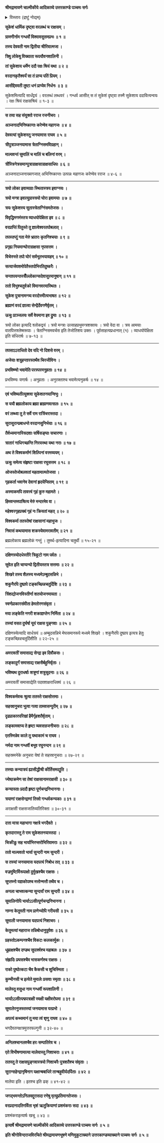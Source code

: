 **श्रीमद्रामायणे चाल्मीकीये आदिकाव्ये उत्तरकाण्डे पञ्चमः सर्गः**

<details><summary>विस्तारः (द्रष्टुं नोद्यम्)</summary>

सुकेशान् माल्यवान् सुमाली माली चेति  
त्रयाणां रक्षसाम् उत्पत्तिः ॥ १ ॥  
स्व-तपस्-तुष्ट-परमेष्ठि-वर-दृप्तैस् तैः  
सुरासुरादि-प्रबोधन-पूर्वकं  
लङ्कायां विश्व-कर्म--वचनान् निवासः ॥ २ ॥  
तैर् निज-कलत्रेषु बहु-रूक्ष--रक्षोऽपत्य-समुत्पादनम् ॥ ३ ॥
</details>


**सुकेशं धार्मिक दृष्ट्वा वरलब्धं च राक्षसम् ।**

**ग्रामणीर्नाम गन्धर्वो विश्वावसुसमप्रभः ॥ १ ॥**

**तस्य देववती नाम द्वितीया श्रीरिवात्मजा ।**

**त्रिषु लोकेषु विख्याता रूपयौवनशालिनी ।**

**तां सुकेशाय धर्मेण ददौ रक्षः श्रियं यथा ॥ २ ॥**

**वरदानकृतैश्वर्यं सा तं प्राप्य पतिं प्रियम् ।**

**आसीद्देववती तुष्टा धनं प्राप्येव निर्धनः ॥ ३ ॥**

सुकेशमित्यादि सार्धंद्वयं । वरलब्धं लब्धवरं । गन्धर्व आसीत् स तं सुकेशं दृष्ट्वा तस्मै सुकेशाय ददावित्यन्वयः । रक्षः श्रियं राक्षसश्रियं ॥ १-३ ॥

****

**स तया सह संयुक्तो रराज रजनीचरः ।**

**अञ्जनादभिनिष्क्रान्तः करेण्वेव महागजः ॥ ४ ॥**

**देववत्यां सुकेशस्तु जनयामास राघव ॥ ५ ॥**

**त्रीपुत्राञ्जनयामास त्रेताग्निसमविग्रहान् ।**

**माल्यवन्तं सुमालिं च मालिं च बलिनां वरम् ।**

**त्रींस्त्रिनेत्रसमान्पुत्रान्राक्षसान्राक्षसाधिपः ॥ ६ ॥**

अञ्जनादञ्जनाख्यगजात् अभिनिष्क्रान्तः उत्पन्नः महागजः करेण्वेव रराज ॥ ४-६ ॥

****

**त्रयो लोका इवाव्यग्राः स्थितास्त्रय इवाग्नयः ।**

**त्रयो मन्त्रा इवात्युग्रास्त्रयो घोरा इवामयाः ॥ ७ ॥**

**त्रयः सुकेशस्य सुतास्त्रेताग्निंसमतेजसः ।**

**विवृद्धिमगमंस्तत्र व्याधयोपेक्षिता इव ॥ ८ ॥**

**वरप्राप्तिं पितुस्ते तु ज्ञात्वेश्वरतपोबलात् ।**

**तपस्तप्तुं गता मेरुं भ्रातरः कृतनिश्चयाः ॥ ९ ॥**

**प्रगृह्य नियमान्घोरान्राक्षसा नृपसत्तम ।**

**विचेरुस्ते तपो घोरं सर्वभूतभयावहम् ॥ १० ॥**

**सत्यार्जवशमोपेतैस्तपोभिरतिदुष्करैः ।**

**सन्तापयन्तस्त्रीँल्लोकान्सदेवासुरमानुषान् ॥ ११ ॥**

**ततो विभुश्चतुर्वक्रो विमानवरमास्थितः ।**

**सुकेश पुत्रानामन्त्र्य वरदोस्मीत्यभाषत ॥ १२ ॥**

**ब्रह्माणं वरदं ज्ञात्वा सेन्द्रैर्देवगणैर्वृतम् ।**

**ऊचुः प्राञ्जलयः सर्वे वेपमाना इव द्रुमाः ॥ १३ ॥**

त्रयो लोका इत्यादि श्लोकद्वयं । त्रयो मन्त्राः उत्साहप्रभुमन्त्रशक्तयः । त्रयो वेदा वा । त्रय आमयाः वातपित्तश्लेष्मरूपाः । त्रेताग्निसमवर्चस इति तेजोतिशय उक्तः । पूर्वसाहत्यप्रधानात् (१) । व्याधयोपेक्षिता इति संधिरार्षः ॥ ७-१३ ॥

****

**तपसाऽऽराधितो देव यदि नो दिशसे वरम् ।**

**अजेयाः शत्रुहन्तारस्तथैव चिरजीविनः ।**

**प्रभविष्ण्वो भवामेति परस्परमनुव्रताः ॥ १४ ॥**

प्रभविष्ण्वः यणार्षः । अनुव्रताः । अनुरक्ताश्च भवामेत्यनुकर्षः ॥ १४ ॥

****

**एवं भविष्यतीत्युक्त्वा सुकेशतनयान्विभुः ।**

**स ययौ ब्रह्मलोकाय ब्रह्मा ब्राह्मणवत्सलः ॥ १५ ॥**

**वरं लब्ध्वा तु ते सर्वे राम रात्रिंचरास्तदा ।**

**सुरासुरान्प्रबाधन्ते वरदानसुनिर्भयाः ॥ १६ ॥**

**तैर्वध्यमानास्त्रिदशाः सर्षिसङ्घाः सचारणाः ।**

**त्रातारं नाधिगच्छन्ति निरयस्था यथा नराः ॥ १७ ॥**

**अथ ते विश्वकर्माणं शिल्पिनां वरमव्ययम् ।**

**ऊचुः समेत्य संहृष्टा राक्षसा रघुसत्तम ॥ १८ ॥**

**ओजस्तेजोबलवतां महतामात्मतेजसा ।**

**गृहकर्ता भवानेव देवानां हृदयेप्सितम् ॥ १९ ॥**

**अस्माकमपि तावत्त्वं गृहं कुरु महामते ।**

**हिमवन्तमपाश्रित्य मेरुं मन्दरमेव वा ।**

**महेश्वरगृहप्रख्यं गृहं नः क्रियतां महत् ॥ २० ॥**

**विश्वकर्मा ततस्तेषां राक्षसानां महाभुजः ।**

**निवासं कथयामास शक्रस्येवामरावतीम् ॥ २१ ॥**

ब्रह्मलोकाय ब्रह्मलोकं गन्तुं । तुमर्थ-इत्यादिना चतुर्थी ॥ १५-२१ ॥

****

**दक्षिणस्योदधेस्तीरे त्रिकूटो नाम पर्वतः ।**

**सुवेल इति चाप्यन्यो द्वितीयस्तत्र सत्तमाः ॥ २२ ॥**

**शिखरे तस्य शैलस्य मध्यमेऽम्बुदसन्निभे ।**

**शकुनैरपि दुष्प्रापे टङ्कच्छिन्नचतुर्दिशि ॥ २३ ॥**

**त्रिंशद्योजनविस्तीर्णा शतयोजनमायता ।**

**स्वर्णप्राकारसंवीता हेमतोरणसंवृता ।**

**मया लङ्केति नगरी शक्राज्ञप्तेन निर्मिता ॥ २४ ॥**

**तस्यां वसत दुर्घर्षा यूयं राक्षस पुङ्गवाः ॥ २५ ॥**

दक्षिणस्येत्यादि सार्धत्रयं ॥ अम्बुदसन्निभे मेघसमानरूपे मध्यमे शिखरे । शकुनैरपि दुष्प्राप इत्यत्र हेतुः टङ्कच्छिन्नचतुर्दिशीति ॥ २२-२५ ॥

****

**अमरावतीं समासाद्य सेन्द्रा इव दिवौकसः ।**

**लङ्कादुर्गं समासाद्य राक्षसैर्बहुभिर्वृताः ।**

**भविष्यथ दुराधर्षाः शत्रूणां शत्रुसूदनाः ॥ २६ ॥**

अमरावतीं समासाद्येति पदवशाक्षराधिक्यं ॥ २६ ॥

****

**विश्वकर्मवचः श्रुत्वा ततस्ते राक्षसोत्तमाः ।**

**सहस्रानुचरा भूत्वा गत्वा तामवसन्पुरीम् ॥ २७ ॥**

**दृढप्राकारपरिखां हैमैर्गृहशतैर्वृताम् ।**

**लङ्कामवाप्य ते हृष्टा व्यवसन्रजनीचराः ॥ २८ ॥**

**एतस्मिन्नेव काले तु यथाकामं च राघव ।**

**नर्मदा नाम गन्धर्वी बभूव रघुनन्दन ॥ २९ ॥**

सहस्रमनेके अनुचरा येषां ते सहस्रानुचराः ॥ २७-२९ ॥

****

**तस्याः कन्यात्रयं ह्यासीद्धीश्री कीर्तिसमद्युति ।**

**ज्येष्ठक्रमेण सा तेषां राक्षसानामराक्षसी ॥ ३० ॥**

**कन्यास्ताः प्रददौ हृष्टा पूर्णचन्द्रनिभाननाः ।**

**त्रयाणां राक्षसेन्द्राणां तिस्रो गन्धर्वकन्यकाः ॥ ३१ ॥**

अराक्षसी राक्षसजातिव्यतिरिक्ता ॥ ३०-३१ ॥

****

**दत्ता मात्रा महाभागा नक्षत्रे भगदैवते ।**

**कृतदारास्तु ते राम सुकेशतनयास्तदा ।**

**चिक्रीडुः सह भार्याभिरप्सरोभिरिवामराः ॥ ३२ ॥**

**ततो माल्यवतो भार्या सुन्दरी नाम सुन्दरी ।**

**स तस्यां जनयामास यदपत्यं निबोध तत् ॥ ३३ ॥**

**वज्रमुष्टिर्विरूपाक्षो दुर्मुखश्चैव राक्षसः ।**

**सुप्तघ्नो यज्ञकोपश्च मत्तोन्मत्तौ तथैव च ।**

**अनला चाभवत्कन्या सुन्दर्यां राम सुन्दरी ॥ ३४ ॥**

**सुमालिनोपि भार्याऽऽसीत्पूर्णचन्द्रनिभानना ।**

**नाम्ना केतुमती नाम प्राणेभ्योपि गरीयसी ॥ ३५ ॥**

**सुमाली जनयामास यदपत्यं निशाचरः ।**

**केतुमत्यां महाराज तन्निबोधानुपूर्वशः ॥ ३६ ॥**

**प्रहस्तोऽकम्पनश्चैव विकटः कलकार्मुकः ।**

**धूम्राक्षश्चैव दण्डथ सुपार्श्वश्च महाबलः ॥ ३७ ॥**

**संह्रादिः प्रघसश्चैव भासकर्णश्च राक्षसः ।**

**राको पुष्पोत्कटा चैव कैकसी च शुचिस्मिता ।**

**कुम्भीनसी च इत्येते मुमालेः प्रसवाः स्मृताः ॥ ३८ ॥**

**मालेस्तु वसुधा नाम गन्धर्वी रूपशालिनी ।**

**भार्याऽऽसीत्पद्मपत्राक्षी स्वक्षी यक्षीवरोपमा ॥ ३९ ॥**

**सुमालेरनुजस्तस्यां जनयामास यत्प्रभो ।**

**अपत्यं कथ्यमानं तु मया त्वं शृणु राघव ॥ ४० ॥**

भगदैवतनक्षत्रमुत्तरफल्गुनी ॥ ३२-४० ॥

****

**अनिलश्चानलश्चैव हरः सम्पातिरेव च ।**

**एते विभीषणामात्या मालेयास्तु निशाचराः ॥ ४१ ॥**

**ततस्तु ते राक्षसपुङ्गवास्त्रयो निशाचरैः पुत्रशतैश्च संवृताः ।**

**सुरान्सहेन्द्रानृषिनाग यक्षान्बबाधिरे तान्बहुवीर्यदर्पिताः ॥ ४२ ॥**

मालेया इति । इतश्च इति ढक् ॥ ४१-४२ ॥

****

**जगद्भमन्तोऽनिलवद्दुरासदा रणेषु मृत्युप्रतिमानतेजसः ।**

**वरप्रदानादतिगर्विता भृशं ऋतुक्रियाणां प्रशमंकराः सदा ॥ ४३ ॥**

प्रशमंकराइत्यार्षः खचू ॥ ४३ ॥

**इत्यार्षे श्रीमद्रामायणे चाल्मीकीये आदिकाव्ये उत्तरकाण्डे पञ्चमः सर्गः ॥ ५ ॥**

**इति श्रीगोविन्दराजविरचिते श्रीमद्रामायणभूषणे मणिमुकुटाख्याने उत्तरकाण्डव्याख्याने पञ्चमः सर्गः ॥ ५ ॥**
